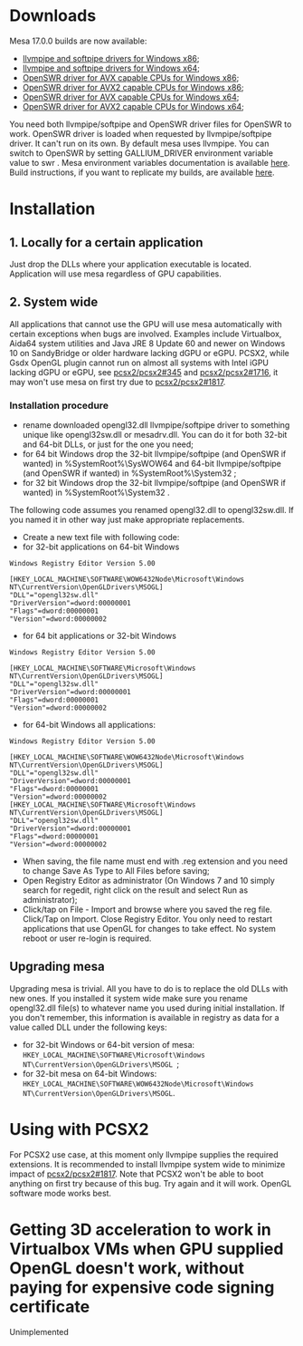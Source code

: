 # Downloads
Mesa 17.0.0 builds are now available:
- [llvmpipe and softpipe drivers for Windows x86](https://github.com/pal1000/mesa-dist-win/blob/master/builds/17.0.0/x86/opengl32.dll?raw=true);
- [llvmpipe and softpipe drivers for Windows x64](https://github.com/pal1000/mesa-dist-win/blob/master/builds/17.0.0/x64/opengl32.dll?raw=true);
- [OpenSWR driver for AVX capable CPUs for Windows x86](https://github.com/pal1000/mesa-dist-win/blob/master/builds/17.0.0/x86/swrAVX.dll?raw=true);
- [OpenSWR driver for AVX2 capable CPUs for Windows x86](https://github.com/pal1000/mesa-dist-win/blob/master/builds/17.0.0/x86/swrAVX2.dll?raw=true);
- [OpenSWR driver for AVX capable CPUs for Windows x64](https://github.com/pal1000/mesa-dist-win/blob/master/builds/17.0.0/x64/swrAVX.dll?raw=true);
- [OpenSWR driver for AVX2 capable CPUs for Windows x64](https://github.com/pal1000/mesa-dist-win/blob/master/builds/17.0.0/x64/swrAVX2.dll?raw=true);

You need both llvmpipe/softpipe and OpenSWR driver files for OpenSWR to work. OpenSWR driver is loaded when requested by llvmpipe/softpipe driver. It can't run on its own. By default mesa uses llvmpipe. You can switch to OpenSWR by setting GALLIUM_DRIVER environment variable value to swr . Mesa environment variables documentation is available [here](https://mesa3d.org/envvars.html). Build instructions, if you want to replicate my builds, are available [here](https://github.com/pal1000/mesa-dist-win/tree/master/builds).
# Installation
## 1. Locally for a certain application
Just drop the DLLs where your application executable is located. Application will use mesa regardless of GPU capabilities. 
## 2. System wide
All applications that cannot use the GPU will use mesa automatically with certain exceptions when bugs are involved.  Examples include Virtualbox, Aida64 system utilities and Java JRE 8 Update 60 and newer on Windows 10 on SandyBridge or older hardware lacking dGPU or eGPU. PCSX2, while Gsdx OpenGL plugin cannot run on almost all systems with Intel iGPU lacking dGPU or eGPU, see [pcsx2/pcsx2#345](https://github.com/PCSX2/pcsx2/issues/345) and [pcsx2/pcsx2#1716](https://github.com/PCSX2/pcsx2/issues/1716), it may won't use mesa on first try due to [pcsx2/pcsx2#1817](https://github.com/PCSX2/pcsx2/issues/1817).
### Installation procedure
- rename downloaded opengl32.dll llvmpipe/softpipe driver to something unique like opengl32sw.dll or mesadrv.dll. You can do it for both 32-bit and 64-bit DLLs, or just for the one you need;
- for 64 bit Windows drop the 32-bit llvmpipe/softpipe (and OpenSWR if wanted) in %SystemRoot%\SysWOW64 and 64-bit llvmpipe/softpipe (and OpenSWR if wanted) in %SystemRoot%\System32 ;
- for 32 bit Windows drop the 32-bit llvmpipe/softpipe (and OpenSWR if wanted) in %SystemRoot%\System32 .

The following code assumes you renamed opengl32.dll to opengl32sw.dll. If you named it in other way just make appropriate replacements.
- Create a new text file with following code:
- for 32-bit applications on 64-bit Windows
```
Windows Registry Editor Version 5.00

[HKEY_LOCAL_MACHINE\SOFTWARE\WOW6432Node\Microsoft\Windows NT\CurrentVersion\OpenGLDrivers\MSOGL]
"DLL"="opengl32sw.dll"
"DriverVersion"=dword:00000001
"Flags"=dword:00000001
"Version"=dword:00000002
```
- for 64 bit applications or 32-bit Windows
```
Windows Registry Editor Version 5.00

[HKEY_LOCAL_MACHINE\SOFTWARE\Microsoft\Windows NT\CurrentVersion\OpenGLDrivers\MSOGL]
"DLL"="opengl32sw.dll"
"DriverVersion"=dword:00000001
"Flags"=dword:00000001
"Version"=dword:00000002
```
- for 64-bit Windows all applications:
```
Windows Registry Editor Version 5.00

[HKEY_LOCAL_MACHINE\SOFTWARE\WOW6432Node\Microsoft\Windows NT\CurrentVersion\OpenGLDrivers\MSOGL]
"DLL"="opengl32sw.dll"
"DriverVersion"=dword:00000001
"Flags"=dword:00000001
"Version"=dword:00000002
[HKEY_LOCAL_MACHINE\SOFTWARE\Microsoft\Windows NT\CurrentVersion\OpenGLDrivers\MSOGL]
"DLL"="opengl32sw.dll"
"DriverVersion"=dword:00000001
"Flags"=dword:00000001
"Version"=dword:00000002
```
- When saving, the file name must end with .reg extension and you need to change Save As Type to All Files before saving;
- Open Registry Editor as administrator (On Windows 7 and 10 simply search for regedit, right click on the result and select Run as administrator);
- Click/tap on File - Import and browse where you saved the reg file. Click/Tap on Import. Close Registry Editor. You only need to restart applications that use OpenGL for changes to take effect. No system reboot or user re-login is required. 

## Upgrading mesa
Upgrading mesa is trivial. All you have to do is to replace the old DLLs with new ones. If you installed it system wide make sure you rename opengl32.dll file(s) to whatever name you used during initial installation. If you don't remember, this information is available in registry as data for a value called DLL under the following keys:
- for 32-bit Windows or 64-bit version of mesa: ``HKEY_LOCAL_MACHINE\SOFTWARE\Microsoft\Windows NT\CurrentVersion\OpenGLDrivers\MSOGL ``;
- for 32-bit mesa on 64-bit Windows: ``HKEY_LOCAL_MACHINE\SOFTWARE\WOW6432Node\Microsoft\Windows NT\CurrentVersion\OpenGLDrivers\MSOGL``.

# Using with PCSX2
For PCSX2 use case, at this moment only llvmpipe supplies the required extensions. It is recommended to install llvmpipe system wide to minimize impact of [pcsx2/pcsx2#1817](https://github.com/PCSX2/pcsx2/issues/1817). Note that PCSX2 won't be able to boot anything on first try because of this bug. Try again and it will work. OpenGL software mode works best.
# Getting 3D acceleration to work in Virtualbox VMs when GPU supplied OpenGL doesn't work, without paying for expensive code signing certificate
Unimplemented
